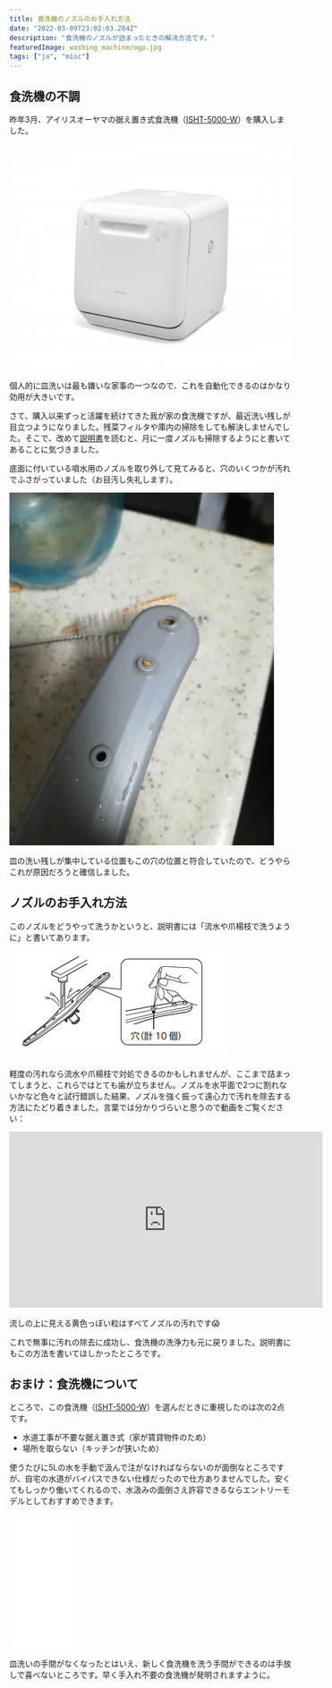 ```yaml
---
title: 食洗機のノズルのお手入れ方法
date: "2022-03-09T23:02:03.284Z"
description: "食洗機のノズルが詰まったときの解決方法です。"
featuredImage: washing_machine/ogp.jpg
tags: ["ja", "misc"]
---
```


## 食洗機の不調
昨年3月、アイリスオーヤマの据え置き式食洗機（[ISHT-5000-W](https://www.irisohyama.co.jp/products/electrical-appliances/cooking-appliances/other-cooking-appliances/dishwasher/dishwasher)）を購入しました。

![](2022-03-08-10-04-04.png)

個人的に皿洗いは最も嫌いな家事の一つなので、これを自動化できるのはかなり効用が大きいです。

さて、購入以来ずっと活躍を続けてきた我が家の食洗機ですが、最近洗い残しが目立つようになりました。残菜フィルタや庫内の掃除をしても解決しませんでした。そこで、改めて[説明書](https://www.irisohyama.co.jp/products/manual/pdf/516254.pdf)を読むと、月に一度ノズルも掃除するようにと書いてあることに気づきました。

底面に付いている噴水用のノズルを取り外して見てみると、穴のいくつかが汚れでふさがっていました（お目汚し失礼します）。

![](2022-03-08-10-10-02.png)

皿の洗い残しが集中している位置もこの穴の位置と符合していたので、どうやらこれが原因だろうと確信しました。

## ノズルのお手入れ方法
このノズルをどうやって洗うかというと、説明書には「流水や爪楊枝で洗うように」と書いてあります。

![](2022-03-08-09-52-22.png)

軽度の汚れなら流水や爪楊枝で対処できるのかもしれませんが、ここまで詰まってしまうと、これらではとても歯が立ちません。ノズルを水平面で2つに割れないかなど色々と試行錯誤した結果、ノズルを強く振って遠心力で汚れを除去する方法にたどり着きました。言葉では分かりづらいと思うので動画をご覧ください：

<iframe width="560" height="315" src="https://www.youtube.com/embed/O8QQLucy5NA" title="YouTube video player" frameborder="0" allow="accelerometer; autoplay; clipboard-write; encrypted-media; gyroscope; picture-in-picture" allowfullscreen></iframe>

流しの上に見える黄色っぽい粒はすべてノズルの汚れです😱

これで無事に汚れの除去に成功し、食洗機の洗浄力も元に戻りました。説明書にもこの方法を書いてほしかったところです。

## おまけ：食洗機について
ところで、この食洗機（[ISHT-5000-W](https://www.irisohyama.co.jp/products/electrical-appliances/cooking-appliances/other-cooking-appliances/dishwasher/dishwasher)）を選んだときに重視したのは次の2点です。

- 水道工事が不要な据え置き式（家が賃貸物件のため）
- 場所を取らない（キッチンが狭いため）

使うたびに5Lの水を手動で汲んで注がなければならないのが面倒なところですが、自宅の水道がバイパスできない仕様だったので仕方ありませんでした。安くてもしっかり働いてくれるので、水汲みの面倒さえ許容できるならエントリーモデルとしておすすめできます。

<iframe style="width:120px;height:240px;" marginwidth="0" marginheight="0" scrolling="no" frameborder="0" src="//rcm-fe.amazon-adsystem.com/e/cm?lt1=_blank&bc1=000000&IS2=1&bg1=FFFFFF&fc1=000000&lc1=0000FF&t=hippocampus09-22&language=ja_JP&o=9&p=8&l=as4&m=amazon&f=ifr&ref=as_ss_li_til&asins=B0811MR8D9&linkId=a4e373ae6075115abfad8a661d42e498"></iframe>

皿洗いの手間がなくなったとはいえ、新しく食洗機を洗う手間ができるのは手放しで喜べないところです。早く手入れ不要の食洗機が発明されますように。